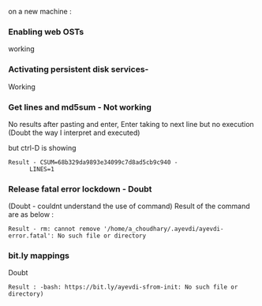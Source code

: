 on a new machine : 

### Enabling web OSTs 
  working

### Activating persistent disk services- 
   Working

### Get lines and md5sum - Not working 
  No results after pasting and enter, Enter taking to next line but no execution (Doubt the way I interpret and executed)
  
  but ctrl-D is showing 
  ```
  Result - CSUM=68b329da9893e34099c7d8ad5cb9c940 -
        LINES=1
  ```
 
### Release fatal error lockdown - Doubt
  (Doubt - couldnt understand the use of command)
  Result of the command are as below :
  ```
  Result - rm: cannot remove '/home/a_choudhary/.ayevdi/ayevdi-error.fatal': No such file or directory
  ```
### bit.ly mappings
Doubt 
  ```
  Result : -bash: https://bit.ly/ayevdi-sfrom-init: No such file or directory)
  ```

